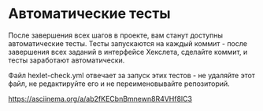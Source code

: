 # Автоматические тесты

После завершения всех шагов в проекте, вам станут доступны автоматические тесты. Тесты запускаются на каждый коммит - после завершения всех заданий в интерфейсе Хекслета, сделайте коммит, и тесты заработают автоматически.

Файл hexlet-check.yml отвечает за запуск этих тестов - не удаляйте этот файл, не редактируйте его и не переименовывайте репозиторий.

https://asciinema.org/a/ab2fKECbnBmnewn8R4VHf8lC3